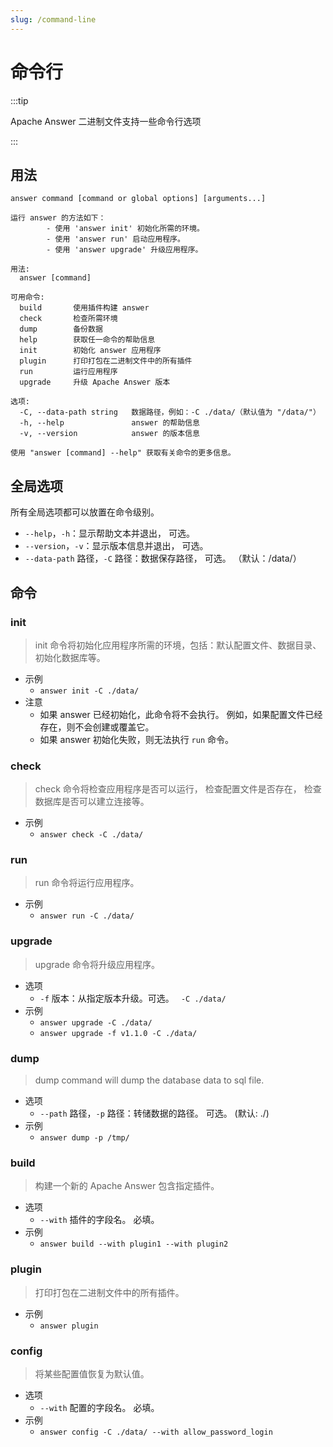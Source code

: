 ```yaml
---
slug: /command-line
---
```


# 命令行

:::tip

Apache Answer 二进制文件支持一些命令行选项

:::

## 用法

`answer command [command or global options] [arguments...]`

```shell
运行 answer 的方法如下：
        - 使用 'answer init' 初始化所需的环境。
        - 使用 'answer run' 启动应用程序。
        - 使用 'answer upgrade' 升级应用程序。

用法:
  answer [command]

可用命令:
  build       使用插件构建 answer
  check       检查所需环境
  dump        备份数据
  help        获取任一命令的帮助信息
  init        初始化 answer 应用程序
  plugin      打印打包在二进制文件中的所有插件
  run         运行应用程序
  upgrade     升级 Apache Answer 版本

选项:
  -C, --data-path string   数据路径，例如：-C ./data/（默认值为 "/data/"）
  -h, --help               answer 的帮助信息
  -v, --version            answer 的版本信息

使用 "answer [command] --help" 获取有关命令的更多信息。
```

## 全局选项

所有全局选项都可以放置在命令级别。

- `--help`，`-h`：显示帮助文本并退出， 可选。
- `--version`，`-v`：显示版本信息并退出， 可选。
- `--data-path` 路径，`-C` 路径：数据保存路径， 可选。 （默认：/data/）

## 命令

### init

> init 命令将初始化应用程序所需的环境，包括：默认配置文件、数据目录、初始化数据库等。

- 示例
  - `answer init -C ./data/`
- 注意
  - 如果 answer 已经初始化，此命令将不会执行。 例如，如果配置文件已经存在，则不会创建或覆盖它。
  - 如果 answer 初始化失败，则无法执行 `run` 命令。

### check

> check 命令将检查应用程序是否可以运行， 检查配置文件是否存在， 检查数据库是否可以建立连接等。

- 示例
  - `answer check -C ./data/`

### run

> run 命令将运行应用程序。

- 示例
  - `answer run -C ./data/`

### upgrade

> upgrade 命令将升级应用程序。

- 选项
  - `-f` 版本：从指定版本升级。可选。 ` -C ./data/`
- 示例
  - `answer upgrade -C ./data/`
  - `answer upgrade -f v1.1.0 -C ./data/`

### dump

> dump command will dump the database data to sql file.

- 选项
  - `--path` 路径，`-p` 路径：转储数据的路径。 可选。 (默认: ./)
- 示例
  - `answer dump -p /tmp/`

### build

> 构建一个新的 Apache Answer 包含指定插件。

- 选项
  - `--with` 插件的字段名。 必填。
- 示例
  - `answer build --with plugin1 --with plugin2`

### plugin

> 打印打包在二进制文件中的所有插件。

- 示例
  - `answer plugin`

### config

> 将某些配置值恢复为默认值。

- 选项
  - `--with` 配置的字段名。 必填。
- 示例
  - `answer config -C ./data/ --with allow_password_login`
